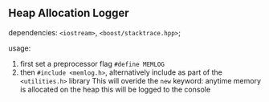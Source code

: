 ## Heap Allocation Logger
dependencies: `<iostream>`, `<boost/stacktrace.hpp>`;

usage:
1. first set a preprocessor flag `#define MEMLOG`
2. then `#include <memlog.h>`, alternatively include as part of the `<utilities.h>` library
This will overide the `new` keyword: anytime memory is allocated on the heap this will be logged to the console